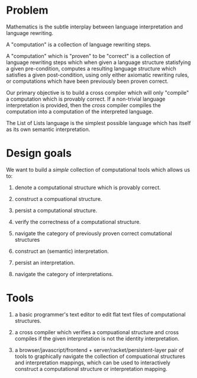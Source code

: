 # Problem

Mathematics is the subtle interplay between language interpretation and 
language rewriting.

A "computation" is a collection of language rewriting steps.

A "computation" which is "proven" to be "correct" is a collection of 
language rewriting steps which when given a language structure 
statisfying a given pre-condition, computes a resulting language 
structure which satisfies a given post-condition, using only either 
axiomatic rewriting rules, or computations which have been previously 
been proven correct.

Our primary objective is to build a cross compiler which will only 
"compile" a computation which is provably correct. If a non-trivial 
language interpretation is provided, then the *cross* compiler compiles 
the computation into a computation of the interpreted language.

The List of Lists language is the simplest possible language which has 
itself as its own semantic interpretation.

# Design goals

We want to build a *simple* collection of computational tools which 
allows us to:

1. denote a computational structure which is provably correct.

2. construct a compuational structure.

3. persist a computational structure.

5. verify the correctness of a computational structure.

6. navigate the category of previously proven correct comutational 
   structures

7. construct an (semantic) interpretation.

8. persist an interpretation.

9. navigate the category of interpretations.

# Tools

1. a basic programmer's text editor to edit flat text files of 
   computational structures.

2. a cross compiler which verifies a compuational structure and cross 
   compiles if the given interpretation is not the identity 
   interpretation.

3. a browser/javascript/frontend + server/racket/persistent-layer pair 
   of tools to graphically navigate the collection of compuational 
   structures and interpretation mappings, which can be used to 
   interactively construct a computational structure or interpretation 
   mapping.

